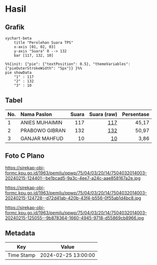 # Hasil

## Grafik

```mermaid
xychart-beta
    title "Perolehan Suara TPS"
    x-axis [01, 02, 03]
    y-axis "Suara" 0 --> 132
    bar [117, 132, 10]
```

```mermaid
%%{init: {"pie": {"textPosition": 0.5}, "themeVariables": {"pieOuterStrokeWidth": "5px"}} }%%
pie showData
    "1" : 117
    "2" : 132
    "3" : 10
```

## Tabel

| No. | Nama Paslon    | Suara | Suara (raw) | Persentase |
|:--- |:-------------- | -----:| -----------:| ----------:|
| 1   | ANIES MUHAIMIN | 117   | [117][p-1]  | 45,17      |
| 2   | PRABOWO GIBRAN | 132   | [132][p-2]  | 50,97      |
| 3   | GANJAR MAHFUD  | 10    | [10][p-3]   | 3,86       |


[p-1]: https://github.com/gigit-pemilu/pemilu-2024-75-gorontalo/blob/main/pilpres/hitung-suara/sub/75-gorontalo/sub/04-pohuwato/sub/03-randangan/sub/2014-patuhu/sub/003-tps/sub/paslon-1.txt
[p-2]: https://github.com/gigit-pemilu/pemilu-2024-75-gorontalo/blob/main/pilpres/hitung-suara/sub/75-gorontalo/sub/04-pohuwato/sub/03-randangan/sub/2014-patuhu/sub/003-tps/sub/paslon-2.txt
[p-3]: https://github.com/gigit-pemilu/pemilu-2024-75-gorontalo/blob/main/pilpres/hitung-suara/sub/75-gorontalo/sub/04-pohuwato/sub/03-randangan/sub/2014-patuhu/sub/003-tps/sub/paslon-3.txt

## Foto C Plano

https://sirekap-obj-formc.kpu.go.id/1963/pemilu/ppwp/75/04/03/20/14/7504032014003-20240215-124401--be1bcad5-9a3c-4ee7-a24c-aae858167a2e.jpg

https://sirekap-obj-formc.kpu.go.id/1963/pemilu/ppwp/75/04/03/20/14/7504032014003-20240215-124728--d72d41ab-420b-43f4-b556-0f55ab1d4bc8.jpg

https://sirekap-obj-formc.kpu.go.id/1963/pemilu/ppwp/75/04/03/20/14/7504032014003-20240215-125055--9b878364-1660-4945-9718-d55869cb8966.jpg


## Metadata

| Key        | Value               |
| ---------- | ------------------- |
| Time Stamp | 2024-02-25 13:00:00 |



